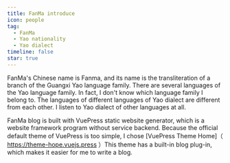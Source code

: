 ```yaml
---
title: FanMa introduce
icon: people
tag:
  - FanMa
  - Yao nationality
  - Yao dialect
timeline: false
star: true
---
```


FanMa's Chinese name is Fanma, and its name is the transliteration of a branch of the Guangxi Yao language family. There are several languages of the Yao language family. In fact, I don't know which language family I belong to. The languages of different languages of Yao dialect are different from each other. I listen to Yao dialect of other languages at all.

FanMa blog is built with VuePress static website generator, which is a website framework program without service backend. Because the official default theme of VuePress is too simple, I chose [VuePress Theme Home]（ https://theme-hope.vuejs.press ）This theme has a built-in blog plug-in, which makes it easier for me to write a blog.